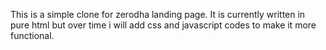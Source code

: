 This is a simple clone for zerodha landing page. It is currently written in pure html but over time i will add css and javascript codes to make it more functional.
